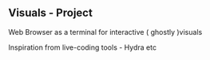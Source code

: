 ---
---
## Visuals - Project

Web Browser as a terminal for interactive
 ( ghostly )visuals

Inspiration  from live-coding tools - Hydra etc

